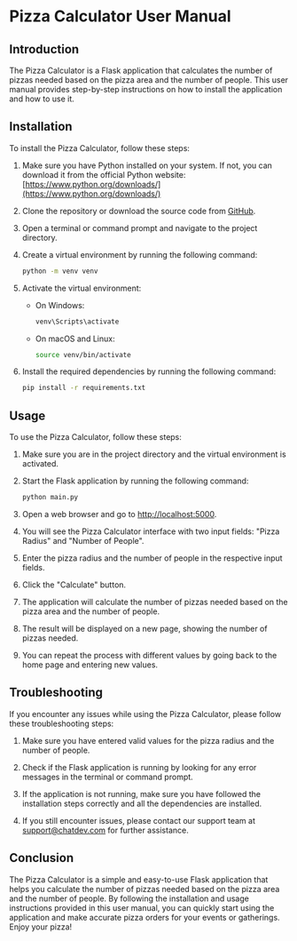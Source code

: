 # Pizza Calculator User Manual

## Introduction

The Pizza Calculator is a Flask application that calculates the number of pizzas needed based on the pizza area and the number of people. This user manual provides step-by-step instructions on how to install the application and how to use it.

## Installation

To install the Pizza Calculator, follow these steps:

1. Make sure you have Python installed on your system. If not, you can download it from the official Python website: [https://www.python.org/downloads/](https://www.python.org/downloads/)

2. Clone the repository or download the source code from [GitHub](https://github.com/your-repo-link).

3. Open a terminal or command prompt and navigate to the project directory.

4. Create a virtual environment by running the following command:

   ```bash
   python -m venv venv
   ```

5. Activate the virtual environment:

   - On Windows:

     ```bash
     venv\Scripts\activate
     ```

   - On macOS and Linux:

     ```bash
     source venv/bin/activate
     ```

6. Install the required dependencies by running the following command:

   ```bash
   pip install -r requirements.txt
   ```

## Usage

To use the Pizza Calculator, follow these steps:

1. Make sure you are in the project directory and the virtual environment is activated.

2. Start the Flask application by running the following command:

   ```bash
   python main.py
   ```

3. Open a web browser and go to [http://localhost:5000](http://localhost:5000).

4. You will see the Pizza Calculator interface with two input fields: "Pizza Radius" and "Number of People".

5. Enter the pizza radius and the number of people in the respective input fields.

6. Click the "Calculate" button.

7. The application will calculate the number of pizzas needed based on the pizza area and the number of people.

8. The result will be displayed on a new page, showing the number of pizzas needed.

9. You can repeat the process with different values by going back to the home page and entering new values.

## Troubleshooting

If you encounter any issues while using the Pizza Calculator, please follow these troubleshooting steps:

1. Make sure you have entered valid values for the pizza radius and the number of people.

2. Check if the Flask application is running by looking for any error messages in the terminal or command prompt.

3. If the application is not running, make sure you have followed the installation steps correctly and all the dependencies are installed.

4. If you still encounter issues, please contact our support team at support@chatdev.com for further assistance.

## Conclusion

The Pizza Calculator is a simple and easy-to-use Flask application that helps you calculate the number of pizzas needed based on the pizza area and the number of people. By following the installation and usage instructions provided in this user manual, you can quickly start using the application and make accurate pizza orders for your events or gatherings. Enjoy your pizza!